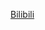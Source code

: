 [Bilibili](https://www.bilibili.com/video/BV1k7421R7Po/?spm_id_from=333.1387.favlist.content.click&vd_source=c801aa3fac0e6e97b0df71f74a8b25bd)